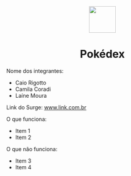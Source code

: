 <div align="center" > <img width="70vw" src="https://img.icons8.com/color/344/pikachu-pokemon.png"/>
 <h1 align="center"><strong>Pokédex</b></strong></h1></div>


Nome dos integrantes: 
- Caio Rigotto
- Camila Coradi
- Laíne Moura

Link do Surge: www.link.com.br

O que funciona:
- Item 1
- Item 2

O que não funciona: 
- Item 3
- Item 4
